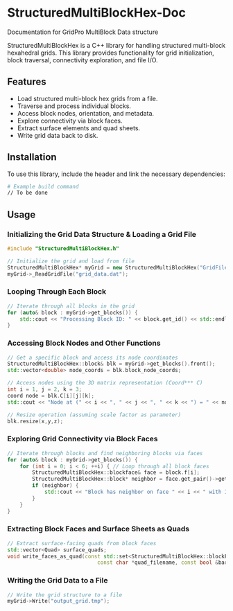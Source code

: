 # StructuredMultiBlockHex-Doc
Documentation for GridPro MultiBlock Data structure

StructuredMultiBlockHex is a C++ library for handling structured multi-block hexahedral grids. This library provides functionality for grid initialization, block traversal, connectivity exploration, and file I/O.

## Features
- Load structured multi-block hex grids from a file.
- Traverse and process individual blocks.
- Access block nodes, orientation, and metadata.
- Explore connectivity via block faces.
- Extract surface elements and quad sheets.
- Write grid data back to disk.

## Installation
To use this library, include the header and link the necessary dependencies:
```sh
# Example build command
// To be done
```

## Usage

### Initializing the Grid Data Structure & Loading a Grid File
```cpp
#include "StructuredMultiBlockHex.h"

// Initialize the grid and load from file
StructuredMultiBlockHex* myGrid = new StructuredMultiBlockHex("GridFileName");
myGrid->_ReadGridFile("grid_data.dat");
```

### Looping Through Each Block
```cpp
// Iterate through all blocks in the grid
for (auto& block : myGrid->get_blocks()) {
    std::cout << "Processing Block ID: " << block.get_id() << std::endl;
}
```

### Accessing Block Nodes and Other Functions
```cpp
// Get a specific block and access its node coordinates
StructuredMultiBlockHex::block& blk = myGrid->get_blocks().front();
std::vector<double> node_coords = blk.block_node_coords;

// Access nodes using the 3D matrix representation (Coord*** C)
int i = 1, j = 2, k = 3;
coord node = blk.C[i][j][k];
std::cout << "Node at (" << i << ", " << j << ", " << k << ") = " << node << std::endl;

// Resize operation (assuming scale factor as parameter)
blk.resize(x,y,z);
```

### Exploring Grid Connectivity via Block Faces
```cpp
// Iterate through blocks and find neighboring blocks via faces
for (auto& block : myGrid->get_blocks()) {
    for (int i = 0; i < 6; ++i) { // Loop through all block faces
        StructuredMultiBlockHex::blockface& face = block.f[i];
        StructuredMultiBlockHex::block* neighbor = face.get_pair()->get_ContainingBlock();
        if (neighbor) {
            std::cout << "Block has neighbor on face " << i << " with ID: " << neighbor->get_BlockID() << std::endl;
        }
    }
}
```

### Extracting Block Faces and Surface Sheets as Quads
```cpp
// Extract surface-facing quads from block faces
std::vector<Quad> surface_quads;
void write_faces_as_quad(const std::set<StructuredMultiBlockHex::blockFace *> &faces,
                             const char *quad_filename, const bool &barebone_faces) const;
```

### Writing the Grid Data to a File
```cpp
// Write the grid structure to a file
myGrid->Write("output_grid.tmp");
```
